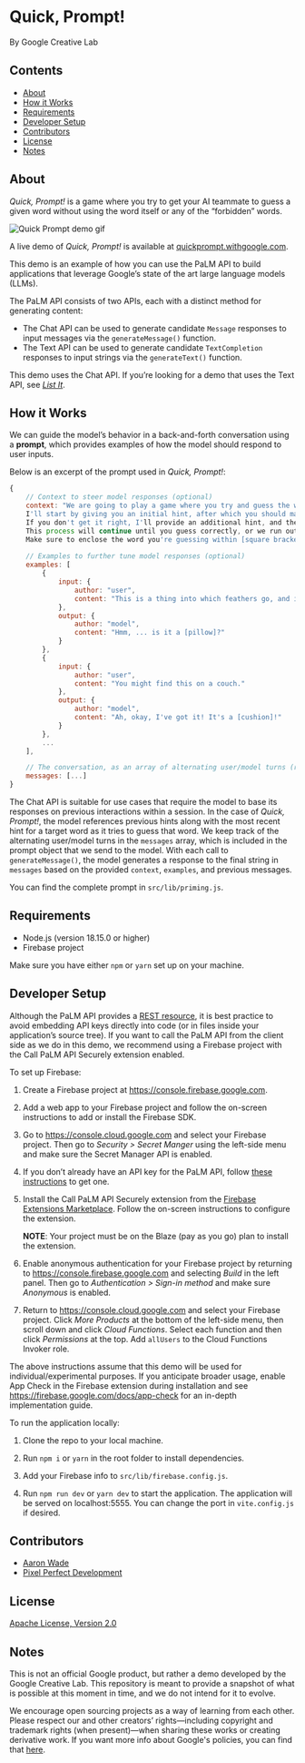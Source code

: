 <!-- SPDX-License-Identifier: MPL-2.0 -->
# Quick, Prompt!

By Google Creative Lab

## Contents

- [About](#about)
- [How it Works](#how-it-works)
- [Requirements](#requirements)
- [Developer Setup](#developer-setup)
- [Contributors](#contributors)
- [License](#license)
- [Notes](#notes)

## About

_Quick, Prompt!_ is a game where you try to get your AI teammate to guess a given word without using the word itself or any of the “forbidden” words.

![Quick Prompt demo gif](https://storage.googleapis.com/experiments-uploads/quick-prompt/quick-prompt.gif)

A live demo of _Quick, Prompt!_ is available at [quickprompt.withgoogle.com](https://quickprompt.withgoogle.com).

This demo is an example of how you can use the PaLM API to build applications that leverage Google’s state of the art large language models (LLMs).

The PaLM API consists of two APIs, each with a distinct method for generating content:

- The Chat API can be used to generate candidate `Message` responses to input messages via the `generateMessage()` function.
- The Text API can be used to generate candidate `TextCompletion` responses to input strings via the `generateText()` function.

This demo uses the Chat API. If you’re looking for a demo that uses the Text API, see [_List It_](https://github.com/google/generative-ai-docs/tree/main/demos/palm/web/list-it).

## How it Works

We can guide the model’s behavior in a back-and-forth conversation using a __prompt__, which provides examples of how the model should respond to user inputs.

Below is an excerpt of the prompt used in _Quick, Prompt!_:

```js
{
    // Context to steer model responses (optional)
    context: "We are going to play a game where you try and guess the word I'm thinking of.
    I'll start by giving you an initial hint, after which you should make your first guess.
    If you don't get it right, I'll provide an additional hint, and then you'll guess again.
    This process will continue until you guess correctly, or we run out of time.
    Make sure to enclose the word you're guessing within [square brackets].",
    
    // Examples to further tune model responses (optional)
    examples: [
        {
            input: {
                author: "user",
                content: "This is a thing into which feathers go, and it makes it more comfortable to sit."
            },
            output: {
                author: "model",
                content: "Hmm, ... is it a [pillow]?"
            }
        },
        {
            input: {
                author: "user",
                content: "You might find this on a couch."
            },
            output: {
                author: "model",
                content: "Ah, okay, I've got it! It's a [cushion]!"
            }
        },
        ...
    ],

    // The conversation, as an array of alternating user/model turns (required)
    messages: [...]
}
```

The Chat API is suitable for use cases that require the model to base its responses on previous interactions within a session. In the case of _Quick, Prompt!_, the model references previous hints along with the most recent hint for a target word as it tries to guess that word. We keep track of the alternating user/model turns in the `messages` array, which is included in the prompt object that we send to the model. With each call to `generateMessage()`, the model generates a response to the final string in `messages` based on the provided `context`, `examples`, and previous messages.

You can find the complete prompt in `src/lib/priming.js`.

## Requirements

- Node.js (version 18.15.0 or higher)
- Firebase project

Make sure you have either `npm` or `yarn` set up on your machine.

## Developer Setup

Although the PaLM API provides a [REST resource](https://developers.generativeai.google/api/rest/generativelanguage/models?hl=en), it is best practice to avoid embedding API keys directly into code (or in files inside your application’s source tree). If you want to call the PaLM API from the client side as we do in this demo, we recommend using a Firebase project with the Call PaLM API Securely extension enabled.

To set up Firebase:

1. Create a Firebase project at https://console.firebase.google.com.

2. Add a web app to your Firebase project and follow the on-screen instructions to add or install the Firebase SDK.

3. Go to https://console.cloud.google.com and select your Firebase project. Then go to _Security > Secret Manger_ using the left-side menu and make sure the Secret Manager API is enabled.

4. If you don’t already have an API key for the PaLM API, follow [these instructions](https://developers.generativeai.google/tutorials/setup) to get one.

5. Install the Call PaLM API Securely extension from the [Firebase Extensions Marketplace](https://extensions.dev/extensions). Follow the on-screen instructions to configure the extension.

    __NOTE__: Your project must be on the Blaze (pay as you go) plan to install the extension.

6. Enable anonymous authentication for your Firebase project by returning to https://console.firebase.google.com and selecting _Build_ in the left panel. Then go to _Authentication > Sign-in method_ and make sure _Anonymous_ is enabled.

7. Return to https://console.cloud.google.com and select your Firebase project. Click _More Products_ at the bottom of the left-side menu, then scroll down and click _Cloud Functions_. Select each function and then click _Permissions_ at the top. Add `allUsers` to the Cloud Functions Invoker role.

The above instructions assume that this demo will be used for individual/experimental purposes. If you anticipate broader usage, enable App Check in the Firebase extension during installation and see https://firebase.google.com/docs/app-check for an in-depth implementation guide.

To run the application locally:

1. Clone the repo to your local machine.

2. Run `npm i` or `yarn` in the root folder to install dependencies.

3. Add your Firebase info to `src/lib/firebase.config.js`.

4. Run `npm run dev` or `yarn dev` to start the application. The application will be served on localhost:5555. You can change the port in `vite.config.js` if desired.

## Contributors

- [Aaron Wade](https://github.com/aaron-wade)
- [Pixel Perfect Development](https://github.com/madebypxlp)

## License

[Apache License, Version 2.0](https://www.apache.org/licenses/LICENSE-2.0)

## Notes

This is not an official Google product, but rather a demo developed by the Google Creative Lab. This repository is meant to provide a snapshot of what is possible at this moment in time, and we do not intend for it to evolve.

We encourage open sourcing projects as a way of learning from each other. Please respect our and other creators’ rights—including copyright and trademark rights (when present)—when sharing these works or creating derivative work. If you want more info about Google's policies, you can find that [here](https://about.google/brand-resource-center/).